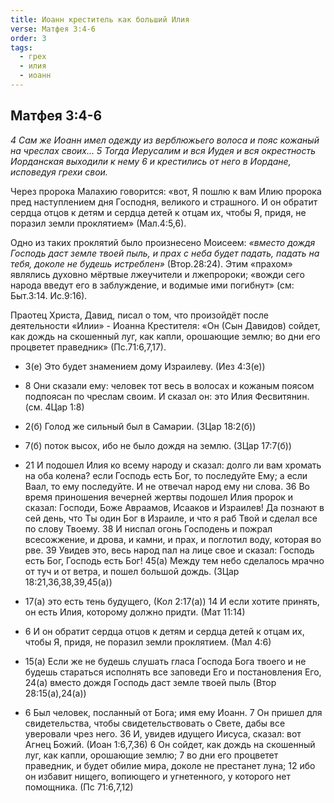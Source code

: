 ```yaml
---
title: Иоанн креститель как больший Илия
verse: Матфея 3:4-6
order: 3
tags:
  - грех
  - илия
  - иоанн
---
```

## Матфея 3:4-6

*4 Сам же Иоанн имел одежду из верблюжьего волоса и пояс кожаный на чреслах своих…  5 Тогда Иерусалим и вся Иудея и вся окрестность Иорданская выходили к нему 6 и крестились от него в Иордане, исповедуя грехи свои.*

Через пророка Малахию  говорится: «вот, Я пошлю к вам Илию пророка пред наступлением дня Господня, великого и страшного.  И он обратит сердца отцов к детям и сердца детей к отцам их, чтобы Я, придя, не поразил земли проклятием» (Мал.4:5,6). 

Одно из таких проклятий было произнесено Моисеем: *«вместо дождя Господь даст земле твоей пыль, и прах с неба будет падать, падать на тебя, доколе не будешь истреблен»* (Втор.28:24).  Этим «прахом» являлись духовно мёртвые лжеучители и лжепророки;  «вожди сего народа введут его в заблуждение, и водимые ими погибнут» (см: Быт.3:14. Ис.9:16). 

Праотец Христа, Давид, писал о том, что произойдёт после деятельности  «Илии» - Иоанна Крестителя: «Он (Сын Давидов) сойдет, как дождь на скошенный луг, как капли, орошающие землю;  во дни его процветет праведник» (Пс.71:6,7,17).

- 3(е) Это будет знамением дому Израилеву. (Иез 4:3(е))
- 8 Они сказали ему: человек тот весь в волосах и кожаным поясом подпоясан по чреслам своим. И сказал он: это Илия Фесвитянин. (см. 4Цар 1:8)

- 2(б) Голод же сильный был в Самарии. (3Цар 18:2(б))
- 7(б) поток высох, ибо не было дождя на землю. (3Цар 17:7(б))
- 21 И подошел Илия ко всему народу и сказал: долго ли вам хромать на оба колена? если Господь есть Бог, то последуйте Ему; а если Ваал, то ему последуйте. И не отвечал народ ему ни слова. 36 Во время приношения вечерней жертвы подошел Илия пророк и сказал: Господи, Боже Авраамов, Исааков и Израилев! Да познают в сей день, что Ты один Бог в Израиле, и что я раб Твой и сделал все по слову Твоему. 38 И ниспал огонь Господень и пожрал всесожжение, и дрова, и камни, и прах, и поглотил воду, которая во рве. 39 Увидев это, весь народ пал на лице свое и сказал: Господь есть Бог, Господь есть Бог! 45(а) Между тем небо сделалось мрачно от туч и от ветра, и пошел большой дождь. (3Цар 18:21,36,38,39,45(а))

- 17(а) это есть тень будущего, (Кол 2:17(а)) 14 И если хотите принять, он есть Илия, которому должно придти. (Мат 11:14)
- 6 И он обратит сердца отцов к детям и сердца детей к отцам их, чтобы Я, придя, не поразил земли проклятием. (Мал 4:6)
- 15(а) Если же не будешь слушать гласа Господа Бога твоего и не будешь стараться исполнять все заповеди Его и постановления Его, 24(а) вместо дождя Господь даст земле твоей пыль (Втор 28:15(а),24(а))

- 6 Был человек, посланный от Бога; имя ему Иоанн. 7 Он пришел для свидетельства, чтобы свидетельствовать о Свете, дабы все уверовали чрез него. 36 И, увидев идущего Иисуса, сказал: вот Агнец Божий. (Иоан 1:6,7,36) 6 Он сойдет, как дождь на скошенный луг, как капли, орошающие землю; 7 во дни его процветет праведник, и будет обилие мира, доколе не престанет луна; 12 ибо он избавит нищего, вопиющего и угнетенного, у которого нет помощника. (Пс 71:6,7,12)